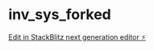 # inv_sys_forked

[Edit in StackBlitz next generation editor ⚡️](https://stackblitz.com/~/github.com/AhmedAmin89/inv_sys_forked)
